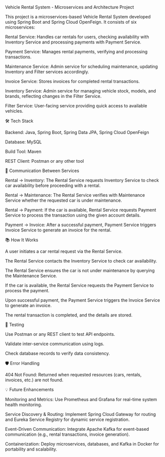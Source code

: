 Vehicle Rental System - Microservices and Architecture Project

This project is a microservices-based Vehicle Rental System developed using Spring Boot and Spring Cloud OpenFeign. It consists of six microservices:

Rental Service: Handles car rentals for users, checking availability with Inventory Service and processing payments with Payment Service.

Payment Service: Manages rental payments, verifying and processing transactions.

Maintenance Service: Admin service for scheduling maintenance, updating Inventory and Filter services accordingly.

Invoice Service: Stores invoices for completed rental transactions.

Inventory Service: Admin service for managing vehicle stock, models, and brands, reflecting changes in the Filter Service.

Filter Service: User-facing service providing quick access to available vehicles.

🛠 Tech Stack

Backend: Java, Spring Boot, Spring Data JPA, Spring Cloud OpenFeign

Database: MySQL

Build Tool: Maven

REST Client: Postman or any other tool

🔗 Communication Between Services

Rental → Inventory: The Rental Service requests Inventory Service to check car availability before proceeding with a rental.

Rental → Maintenance: The Rental Service verifies with Maintenance Service whether the requested car is under maintenance.

Rental → Payment: If the car is available, Rental Service requests Payment Service to process the transaction using the given account details.

Payment → Invoice: After a successful payment, Payment Service triggers Invoice Service to generate an invoice for the rental.

📚 How It Works

A user initiates a car rental request via the Rental Service.

The Rental Service contacts the Inventory Service to check car availability.

The Rental Service ensures the car is not under maintenance by querying the Maintenance Service.

If the car is available, the Rental Service requests the Payment Service to process the payment.

Upon successful payment, the Payment Service triggers the Invoice Service to generate an invoice.

The rental transaction is completed, and the details are stored.

🧪 Testing

Use Postman or any REST client to test API endpoints.

Validate inter-service communication using logs.

Check database records to verify data consistency.

🛡 Error Handling

404 Not Found: Returned when requested resources (cars, rentals, invoices, etc.) are not found.

💡 Future Enhancements

Monitoring and Metrics: Use Prometheus and Grafana for real-time system health monitoring.

Service Discovery & Routing: Implement Spring Cloud Gateway for routing and Eureka Service Registry for dynamic service registration.

Event-Driven Communication: Integrate Apache Kafka for event-based communication (e.g., rental transactions, invoice generation).

Containerization: Deploy microservices, databases, and Kafka in Docker for portability and scalability.
